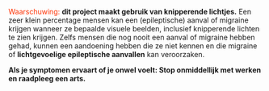<span style="color: #ff3103">Waarschuwing:</span> **dit project maakt gebruik van knipperende lichtjes.** Een zeer klein percentage mensen kan een (epileptische) aanval of migraine krijgen wanneer ze bepaalde visuele beelden, inclusief knipperende lichten te zien krijgen. Zelfs mensen die nog nooit een aanval of migraine hebben gehad, kunnen een aandoening hebben die ze niet kennen en die migraine of **lichtgevoelige epileptische aanvallen** kan veroorzaken.

**Als je symptomen ervaart of je onwel voelt: Stop onmiddellijk met werken en raadpleeg een arts.**
